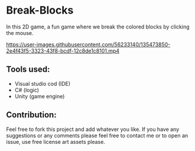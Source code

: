 # Break-Blocks 
In this 2D game, a fun game where we break the colored blocks by clicking the mouse.


https://user-images.githubusercontent.com/56233140/135473850-2e4f43f5-3323-43f8-bcdf-12c8de1c8101.mp4

## Tools used:
- Visual studio cod (IDE)
- C# (logic)
- Unity (game engine)

## Contribution:
Feel free to fork this project and add whatever you like. If you have any suggestions or any comments please feel free to contact me or to open an issue, use free license art assets please.


